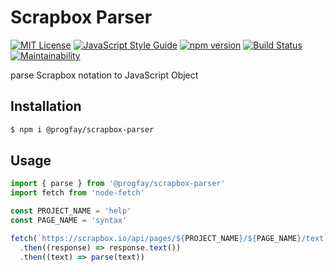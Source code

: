 # Scrapbox Parser

[![MIT License](http://img.shields.io/badge/license-MIT-blue.svg?style=flat)](LICENSE) [![JavaScript Style Guide](https://img.shields.io/badge/code_style-standard-brightgreen.svg)](https://standardjs.com) [![npm version](https://badge.fury.io/js/%40progfay%2Fscrapbox-parser.svg)](https://badge.fury.io/js/%40progfay%2Fscrapbox-parser) [![Build Status](https://travis-ci.org/progfay/scrapbox-parser.svg?branch=master)](https://travis-ci.org/progfay/scrapbox-parser) [![Maintainability](https://api.codeclimate.com/v1/badges/1a79f7f5f4b1785ac616/maintainability)](https://codeclimate.com/github/progfay/scrapbox-parser/maintainability)

parse Scrapbox notation to JavaScript Object

## Installation

```sh
$ npm i @progfay/scrapbox-parser
```

## Usage

```js
import { parse } from '@progfay/scrapbox-parser'
import fetch from 'node-fetch'

const PROJECT_NAME = 'help'
const PAGE_NAME = 'syntax'

fetch(`https://scrapbox.io/api/pages/${PROJECT_NAME}/${PAGE_NAME}/text`)
  .then((response) => response.text())
  .then((text) => parse(text))
```
